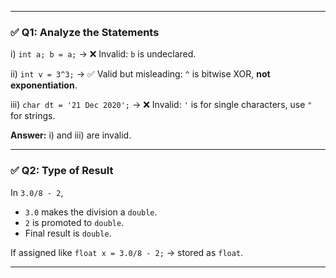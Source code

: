 
---

### ✅ Q1: Analyze the Statements

i) `int a; b = a;` → ❌ Invalid: `b` is undeclared.

ii) `int v = 3^3;` → ✅ Valid but misleading: `^` is bitwise XOR, **not exponentiation**.

iii) `char dt = '21 Dec 2020';` → ❌ Invalid: `'` is for single characters, use `"` for strings.

**Answer:** i) and iii) are invalid.

---

### ✅ Q2: Type of Result

In `3.0/8 - 2`,  
- `3.0` makes the division a `double`.  
- `2` is promoted to `double`.  
- Final result is `double`.

If assigned like `float x = 3.0/8 - 2;` → stored as `float`.

---
